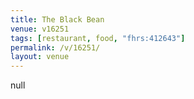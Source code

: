```yaml
---
title: The Black Bean
venue: v16251
tags: [restaurant, food, "fhrs:412643"]
permalink: /v/16251/
layout: venue
---
```

null